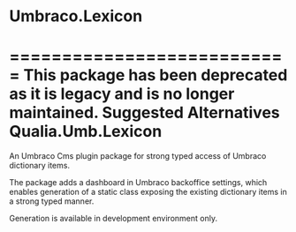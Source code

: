 # Umbraco.Lexicon


===========================
This package has been deprecated as it is legacy and is no longer maintained.
Suggested Alternatives
Qualia.Umb.Lexicon
===========================


An Umbraco Cms plugin package for strong typed access of Umbraco dictionary items. 
      
The package adds a dashboard in Umbraco backoffice settings, which enables generation of a static class exposing the existing dictionary items in a strong typed manner.
      
Generation is available in development environment only.
